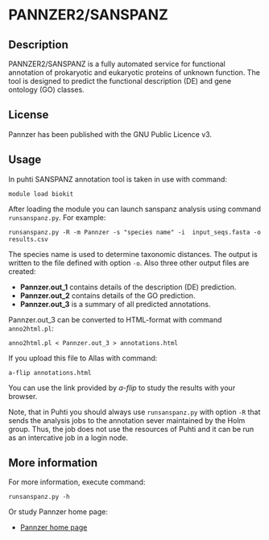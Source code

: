 # PANNZER2/SANSPANZ

## Description

PANNZER2/SANSPANZ is a fully automated service for functional annotation 
of prokaryotic and eukaryotic proteins of unknown function. The tool is 
designed to predict the functional description (DE) and gene ontology (GO) classes. 

## License

Pannzer has been published with the GNU Public Licence v3.

## Usage

In puhti SANSPANZ annotation tool is taken in use with command:

    module load biokit

After loading the module you can launch sanspanz analysis using command `runsanspanz.py`. For example:
```text
runsanspanz.py -R -m Pannzer -s "species name" -i  input_seqs.fasta -o results.csv
```
The species name is used to determine taxonomic distances. 
The output is written to the file defined with option `-o`.  Also three other output files are created:
*   **Pannzer.out_1** contains details of the description (DE) prediction. 
*   **Pannzer.out_2** contains details of the GO prediction. 
*   **Pannzer.out_3** is a summary of all predicted annotations.

Pannzer.out_3 can be converted to HTML-format with command `anno2html.pl`:

```text
anno2html.pl < Pannzer.out_3 > annotations.html
```
If you upload this file to Allas with command:
```text
a-flip annotations.html
```
You can use the link provided by _a-flip_ to study the results with your browser.

Note, that in Puhti you should always use `runsanspanz.py` with option `-R` that sends the
analysis jobs to the annotation sever maintained by the Holm group. Thus, the job does not use 
the resources of Puhti and it can be run as an intercative job in a login node.

## More information

For more information, execute command:
```text
runsanspanz.py -h
```
Or study Pannzer home page:

*   [Pannzer home page](http://ekhidna2.biocenter.helsinki.fi/sanspanz/)
